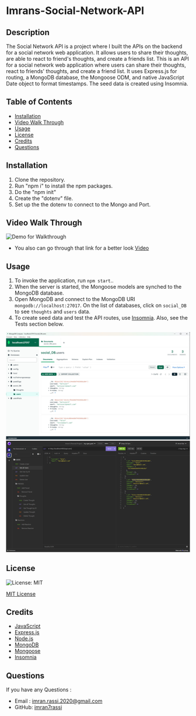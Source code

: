 # Imrans-Social-Network-API

## Description

The Social Network API is a project where I built the APIs on the backend for a social network web application. It allows users to share their thoughts, are able to react to friend's thoughts, and create a friends list. This is an API for a social network web application where users can share their thoughts, react to friends' thoughts, and create a friend list. It uses Express.js for routing, a MongoDB database, the Mongoose ODM, and native JavaScript Date object to format timestamps. The seed data is created using Insomnia.


## Table of Contents
* [Installation](#installation)
* [Video Walk Through](#video_walk_through)
* [Usage](#usage)
* [License](#license)
* [Credits](#credits)
* [Questions](#questions)

## Installation

1. Clone the repository.
2. Run "npm i" to install the npm packages.
3. Do the "npm init"
4. Create the "dotenv" file.
5. Set up the the dotenv to connect to the Mongo and Port.

## Video Walk Through

![Demo for Walkthrough](./Assets/demo.gif)



* You also can go through that link for a better look <a href="https://drive.google.com/file/d/1QuRfxqSYMGnaCaKIVXkTyDJaukKP_DLz/view">Video</a>


## Usage 

1. To invoke the application, run `npm start`..
2. When the server is started, the Mongoose models are synched to the MongoDB database.
3. Open MongoDB and connect to the MongoDB URI `mongodb://localhost:27017`. On the list of databases, click on `social_DB` to see `thoughts` and `users` data.
4. To create seed data and test the API routes, use [Insomnia](https://insomnia.rest/download). Also, see the Tests section below.

![](./Assets/Screenshot%20mongo.jpg) ![](./Assets/insomnia.jpg)

## License

![License: MIT](https://img.shields.io/github/license/TheInfamousGrim/orm-e-commerce-back-end?color=yellow)

[MIT License](./LICENSE)

## Credits

- [JavaScript](https://developer.mozilla.org/en-US/docs/Web/JavaScript)
- [Express.js](https://expressjs.com/)
- [Node.js](https://nodejs.org/en/)
- [MongoDB](https://www.mongodb.com/)
- [Mongoose](https://mongoosejs.com/)
- [Insomnia](https://insomnia.rest/)


## Questions

If you have any Questions :
  * Email : imran.rassi.2020@gmail.com
  * GitHub: [imran7rassi](https://github.com/imran7rassi)